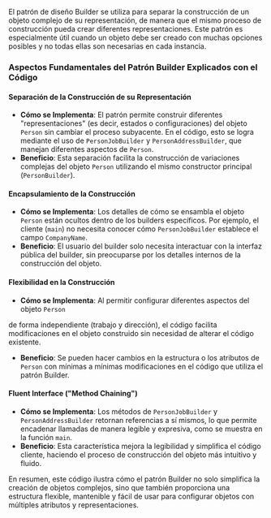 El patrón de diseño Builder se utiliza para separar la construcción de un objeto complejo de su representación, de manera que el mismo proceso de construcción pueda crear diferentes representaciones. Este patrón es especialmente útil cuando un objeto debe ser creado con muchas opciones posibles y no todas ellas son necesarias en cada instancia.

### Aspectos Fundamentales del Patrón Builder Explicados con el Código

#### Separación de la Construcción de su Representación
- **Cómo se Implementa**: El patrón permite construir diferentes "representaciones" (es decir, estados o configuraciones) del objeto `Person` sin cambiar el proceso subyacente. En el código, esto se logra mediante el uso de `PersonJobBuilder` y `PersonAddressBuilder`, que manejan diferentes aspectos de `Person`.
- **Beneficio**: Esta separación facilita la construcción de variaciones complejas del objeto `Person` utilizando el mismo constructor principal (`PersonBuilder`).

#### Encapsulamiento de la Construcción
- **Cómo se Implementa**: Los detalles de cómo se ensambla el objeto `Person` están ocultos dentro de los builders específicos. Por ejemplo, el cliente (`main`) no necesita conocer cómo `PersonJobBuilder` establece el campo `CompanyName`.
- **Beneficio**: El usuario del builder solo necesita interactuar con la interfaz pública del builder, sin preocuparse por los detalles internos de la construcción del objeto.

#### Flexibilidad en la Construcción
- **Cómo se Implementa**: Al permitir configurar diferentes aspectos del objeto `Person`

 de forma independiente (trabajo y dirección), el código facilita modificaciones en el objeto construido sin necesidad de alterar el código existente.
- **Beneficio**: Se pueden hacer cambios en la estructura o los atributos de `Person` con mínimas a mínimas modificaciones en el código que utiliza el patrón Builder.

#### Fluent Interface ("Method Chaining")
- **Cómo se Implementa**: Los métodos de `PersonJobBuilder` y `PersonAddressBuilder` retornan referencias a sí mismos, lo que permite encadenar llamadas de manera legible y expresiva, como se muestra en la función `main`.
- **Beneficio**: Esta característica mejora la legibilidad y simplifica el código cliente, haciendo el proceso de construcción del objeto más intuitivo y fluido.

En resumen, este código ilustra cómo el patrón Builder no solo simplifica la creación de objetos complejos, sino que también proporciona una estructura flexible, mantenible y fácil de usar para configurar objetos con múltiples atributos y representaciones.